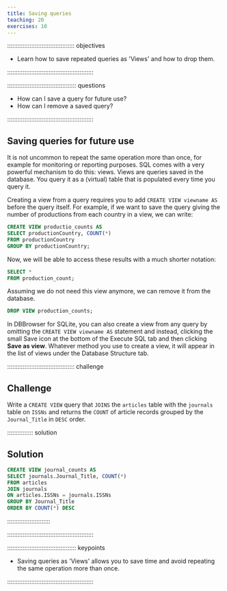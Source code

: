 ```yaml
---
title: Saving queries
teaching: 20
exercises: 10
---
```


::::::::::::::::::::::::::::::::::::::: objectives

- Learn how to save repeated queries as 'Views' and how to drop them.

::::::::::::::::::::::::::::::::::::::::::::::::::

:::::::::::::::::::::::::::::::::::::::: questions

- How can I save a query for future use?
- How can I remove a saved query?

::::::::::::::::::::::::::::::::::::::::::::::::::

## Saving queries for future use

It is not uncommon to repeat the same operation more than once, for example
for monitoring or reporting purposes. SQL comes with a very powerful mechanism
to do this: views. Views are queries saved in the database. You query it as a
(virtual) table that is populated every time you query it.

Creating a view from a query requires you to add `CREATE VIEW viewname AS`
before the query itself. For example, if we want to save the query giving
the number of productions from each country in a view, we can write:

```sql
CREATE VIEW productio_counts AS
SELECT productionCountry, COUNT(*)
FROM productionCountry
GROUP BY productionCountry;
```

Now, we will be able to access these results with a much shorter notation:

```sql
SELECT *
FROM production_count;
```

Assuming we do not need this view anymore, we can remove it from the database.

```sql
DROP VIEW production_counts;
```

In DBBrowser for SQLite, you can also create a view from any query by omitting
the `CREATE VIEW viewname AS` statement and instead, clicking the small Save
icon at the bottom of the Execute SQL tab and then clicking **Save as view**.
Whatever method you use to create a view, it will appear in the list of views
under the Database Structure tab.

:::::::::::::::::::::::::::::::::::::::  challenge

## Challenge

Write a `CREATE VIEW` query that `JOINS` the `articles` table with the
`journals` table on `ISSNs` and returns the `COUNT` of article records
grouped by the `Journal_Title` in `DESC` order.

:::::::::::::::  solution

## Solution

```sql
CREATE VIEW journal_counts AS
SELECT journals.Journal_Title, COUNT(*)
FROM articles
JOIN journals
ON articles.ISSNs = journals.ISSNs
GROUP BY Journal_Title
ORDER BY COUNT(*) DESC
```

:::::::::::::::::::::::::

::::::::::::::::::::::::::::::::::::::::::::::::::

:::::::::::::::::::::::::::::::::::::::: keypoints

- Saving queries as 'Views' allows you to save time and avoid repeating the same operation more than once.

::::::::::::::::::::::::::::::::::::::::::::::::::



